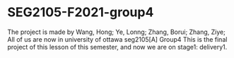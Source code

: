 # SEG2105-F2021-group4
The project is made by Wang, Hong; Ye, Lonng; Zhang, Borui; Zhang, Ziye; 
All of us are now in university of ottawa seg2105[A] Group4
This is the final project of this lesson of this semester, and now we are on stage1: delivery1.
